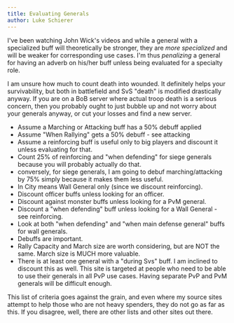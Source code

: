 ```yaml
---
title: Evaluating Generals
author: Luke Schierer
---
```


I've been watching John Wick's videos and while a general with a specialized buff will theoretically be stronger, they
are *more specialized* and will be weaker for corresponding use cases. I'm thus *penalizing* a general for having an
adverb on his/her buff unless being evaluated for a specialty role.

I am unsure how much to count death into wounded. It definitely helps your survivability, but both in battlefield and
SvS "death" is modified drastically anyway. If you are on a BoB server where actual troop death is a serious concern,
then you probably ought to just bubble up and not worry about your generals anyway, or cut your losses and find a new
server.

* Assume a Marching or Attacking buff has a 50% debuff 
  applied
* Assume "When Rallying" gets a 50% debuff - see attacking
* Assume a reinforcing buff is useful only to big players 
  and discount it unless evaluating for that.
* Count 25% of reinforcing and "when defending" for 
  siege generals because you will probably actually do 
  that.
* conversely, for siege generals, I am going to debuf
  marching/attacking by 75% simply because it makes
  them less useful.
* In City means Wall General only (since we discount 
  reinforcing).
* Discount officer buffs unless looking for an officer.
* Discount against monster buffs unless looking for a 
  PvM general.
* Discount a "when defending" buff unless looking for a 
  Wall General - see reinforcing.
* Look at both "when defending" and "when main defense 
  general" buffs for wall generals.
* Debuffs are important.
* Rally Capacity and March size are worth considering, 
  but are NOT the same. March size is MUCH more valuable.
* There is at least one general with a "during Svs" buff. I am inclined to discount this as well. This site is targeted
  at people who need to be able to use their generals 
  in all PvP use cases. Having separate PvP and PvM 
  generals will be difficult enough.

This list of criteria goes against the grain, and even where my source sites attempt to help those who are not heavy
spenders, they do not go as far as this. If you disagree, well, there are other lists and other sites out there. 